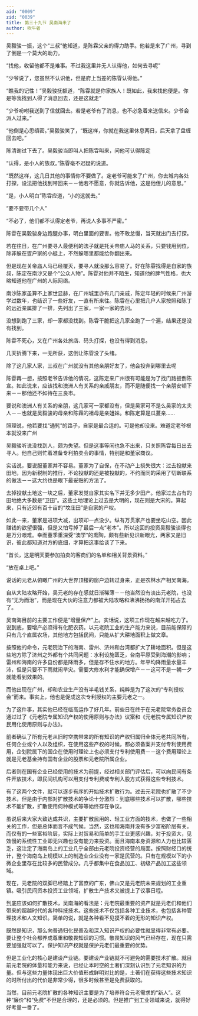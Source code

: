 ```yaml
---
aid: "0009"
zid: "0039"
title: 第三十九节 吴南海来了
author: 吹牛者
---
```


吴毅骏一振，这个“三叔”他知道，是陈霖父亲的得力助手。他若是来了广州，寻到了倒是一个莫大的助力。

“找他，收留他都不是难事。不过我这里并无人认得他，如何去寻呢”

“少爷说了，您虽然不认识他，但是府上当差的陈雸认得他。”

“瞧我的记性！”吴毅骏抚额道，“陈雸就是你家族人！既如此，我来找他便是。你是等我找到人得了消息回去，还是这就走”

“少爷吩咐我送到了信就回去。若是老爷有了消息，也不必急着来送信来。少爷会派人过来。”

“他倒是心思缜密。”吴毅骏笑了，“既这样，你就在我这里休息两日，后天拿了盘缠回去吧。”

陈清谢过下去了。吴毅骏当即叫人把陈雸叫来，问他可认得陈定

“认得，是小人的族叔。”陈雸毫不迟疑的说道。

“既然这样，这几日其他的事情你不要做了。定老爷可能来了广州，你去城内各处打探，设法把他找到带回来－－他若不愿意，你就告诉他，这是他侄儿的意思。”

“是，小人明白”陈雸应道，“小的这就去。”

“要不要带几个人”

“不必了，他们都不认得定老爷，再说人多事不严密。”

陈雸在吴毅骏身边跑腿办事，明白里面的要害。他不敢怠慢，当天就出门去打探。

若在往日，在广州要寻人最便利的法子就是托关帝庙人马的关系，只要钱用到位，除非躲在疍户家的小艇上，不然躲哪里都能给你翻出来。



但是现在关帝庙人马已经覆灭，要寻人就没那么容易了。好在陈雸找得是自家的族叔，陈定在南沙又是个“公众人物”。陈雸对他并不陌生，知道他的脾气性格，也大略知道他在广州的人际网络。

南沙陈家虽算不上家世显赫，在广州城里亦有几门亲戚，陈定年轻的时候来广州游学过数年，也结识了一些好友，一直有所来往。陈雸在心里把几户人家按照和陈丁的远近亲属排了一排，先列出了三家，一家一家的去问。

没想到跑了三家，却一家都没找到。陈雸干脆把这几家全跑了一个遍，结果还是没有找到。

陈雸不死心，又在广州各处旅店、码头打探，也没有得到消息。

几天折腾下来，一无所获，这倒让陈雸没了头绪。

除了这几家人家，三叔在广州就没有其他亲朋好友了，他会投奔到哪里去呢

陈雸再一想，按照老爷告诉他的情况，这陈定来广州很有可能是为了找门路扳倒陈宣。如此说来，应该找和澳洲人有关系的亲戚朋友，而不是随便找一个亲朋安顿下来－－那他还不如待在三良市。

要说和澳洲人有关系的亲朋，这几家可一家都没有，但是吴家可不是么吴家的太夫人－－也就是吴毅骏的母亲和陈霖的祖母是亲姐妹。和陈定算是瓜蔓亲……

照理说，他若要找“通髡”的路子，自家是最合适的。可是他却没来。难道定老爷根本就没来广州

吴毅骏听说没找到人，颇为失望。但是这事等闲也急不出来，只关照陈雸每日出去寻人。他自己则忙着准备专利拍卖会的事情，特别是和董家商议。

实话说，要说服董家并不容易。董家为了自保，在不动产上损失很大：过去投献来田地，因为新税制的推行，不论投献的还是被投献的，不约而同的采用了切断联系的做法－－这大约也是眼下最妥贴的方法了。

去掉投献土地这一块之后，董家发觉自家其实名下并无多少田产。他家过去占有的田地绝大多数是“卫田”。这些土地理论上过去是大明的，现在则是大宋的。算起来，只有近郊有百十亩的“坟庄田”是自家的产权。

如此一来，董家是进项大减，出项却一点没少。纵有万贯家产也要坐吃山空。因此赚钱的欲望很强，但是又怕亏掉了最后一点“老本”。所以这回的投资吴毅骏谈得也是万分艰难。幸而董季重深受“澳学”的熏陶，颇有些新见识新眼光，两家又是旧识，彼此都知道对方的底细，才算把这事给谈了下来。

“首长，这是明天要参加拍卖的客商们的名单和相关背景资料。”

“放在桌上吧。”

说话的元老从俯瞰广州的大世界顶楼的窗户边转过身来，正是农林水产相吴南海。

自从大陆攻略开始，吴元老的存在感就日渐稀薄－－他当然没有淡出元老院，也没有“无为而治”，而是现在大伙的注意力都被大陆攻略和沸沸扬扬的南洋开拓占去了。

吴南海目前的主要工作便是“增量保产”上。实话说，这项工作现在越来越吃力了。说到底，要增产必须得有化肥农药。以元老院工业的生产能力来说，目前能保障的只有几个直属农场，其他地方包括民间，只能从扩大耕地面积上做文章。

按照他的命令，元老院治下的海南、雷州、济州和台湾都扩大了耕地面积。但是这些地方除了济州之外都有个共同问题：水利设施匮乏，台南平原受到海潮的影响；雷州和海南的许多县份都是降雨多，但是存不住水的地方。年平均降雨量水量丰沛，但是只要不下雨就闹旱灾。需要大修水利才能确保增产－－这可不是一朝一夕就能看到效果的。

而他出现在广州，却和农业生产没有半毛钱关系，纯粹是为了这次的“专利授权会”而来。事实上，他也是促成这次专利授权的主要元老之一。

为了这件事，其实他已经在临高运作了好几年。前些日在终于在元老院常务委员会通过过了《元老院专属知识产权的使用原则与办法》议案和《元老院专属知识产权民用化使用原则与办法》。

前者确认了所有元老从旧时空携带来的所有知识的产权归属归全体元老共同所有，任何企业或个人以及组织，在使用这些产权的时候，都必须备案并支付专利使用费用，企划院属下的国企在使用时理论上也必须支付专利使用费－－这个费用理论上就是元老基金持有国有企业的股票和元老院所属企业。

后者则在国有企业已经使用的技术为前提，经过相关部门评估后，可以向民间有条件开放技术，即民间机构可以用支付专利费或专利入股方式获得这些专利技术。

有了这两个文件，就可以逐步有序的开始技术扩散行为。过去元老院也扩散了不少技术，但是由于内部对扩散技术的争论十分激烈：到底哪些技术可以扩散，哪些技术不能扩散，扩散使用何种模式等等始终存在争议。

虽说后来大家大致达成共识，主要扩散民用的、轻工业方面的技术，也做了一些相关的工作，但是总体而言不成气候。当然，这也和海南并没有多少富裕阶层有关。而仅有的一些富裕阶层，实际上对贸易和简单的手工业更感兴趣，对于投资大，见效慢的系统性工业即无兴趣也没有能力来投资。而且海南本身资源和人力也比较匮乏，这注定了海南岛上的工业几乎全部由元老院投资经营的局面。按照财经口的统计，整个海南岛上规模以上的制造业企业没有一家是民营的。只有在规模以下的小微企业里存在比较多的民营成分。几乎都集中在食品加工、初级产品加工这些领域。

现在，元老院的双脚已经踏上了富庶的广东，佛山又是元老院未来规划的工业重镇。吸引民间资本投资工业领域，扩散生产技术又被提上了议事日程。

到底应该如何扩散技术，吴南海的看法是：元老院最重要的资产就是元老们和他们带来的超越时代的各种科技技术。这些技术不仅包括各种工业技术，也包括各种管理技术和人文知识。简单的说，就是各种看不见摸不着的无形的知识产权。

既然是知识，那么向普通归化民普及和深入知识产权的必要性就显得非常有必要。要让整个社会都养成尊重和敬畏知识的习惯。敬畏知识的风气已经存在，现在只需要加强就可以了。保护知识产权就是保护元老们最重要的优势。

但是工业化的核心是建设产业链。要建设产业链就不可避免的需要技术扩散。就目前元老院的体量和能力来说，已经让本时空的土著们深刻认识到了元老知识的力量。但与这些力量体现出巨大价值形成鲜明对比的是，土著们在获得这些技术知识的时所付出的代价是非常少得，很多时候甚至是免费获取的。

当然，目前元老院扩散的各种知识主要是为了培养符合元老需求的“新人”。这种“廉价”和“免费”不但是合理的，还是必须的。但是推广到工业领域来说，就得好好考量一番了。

